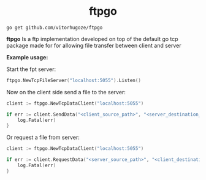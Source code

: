 <h1 align="center">ftpgo</h1>

```
go get github.com/vitorhugoze/ftpgo
```

**ftpgo** Is a ftp implementation developed on top of the default go tcp package made for for allowing file transfer between client and server

**Example usage:**

Start the fpt server:
```go
ftpgo.NewTcpFileServer("localhost:5055").Listen()
```

Now on the client side send a file to the server:
```go
client := ftpgo.NewTcpDataClient("localhost:5055")

if err := client.SendData("<client_source_path>", "<server_destination_path>"); err != nil {
	log.Fatal(err)
}
```

Or request a file from server:
```go
client := ftpgo.NewTcpDataClient("localhost:5055")

if err := client.RequestData("<server_source_path>", "<client_destination_path>"); err != nil {
	log.Fatal(err)
}
```